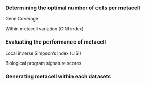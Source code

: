 ### Determining the optimal number of cells per metacell 
Gene Coverage

Within metacell variation (GINI index)

### Evaluating the performance of metacell
Local inverse Simpson’s Index (LISI)

Biological program signature scores

### Generating metacell within each datasets

